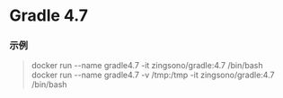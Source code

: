 # Gradle 4.7


### 示例
> docker run --name gradle4.7 -it zingsono/gradle:4.7 /bin/bash  
> docker run --name gradle4.7 -v /tmp:/tmp -it zingsono/gradle:4.7 /bin/bash  